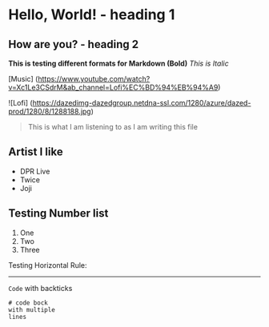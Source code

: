 # Hello, World! - heading 1
## How are you? - heading 2

**This is testing different formats for Markdown (Bold)** 
*This is Italic*

[Music] (https://www.youtube.com/watch?v=Xc1Le3CSdrM&ab_channel=Lofi%EC%BD%94%EB%94%A9)

![Lofi] (https://dazedimg-dazedgroup.netdna-ssl.com/1280/azure/dazed-prod/1280/8/1288188.jpg)

> This is what I am listening to as I am writing this file

## Artist I like
* DPR Live
* Twice
* Joji

## Testing Number list
1. One
2. Two
3. Three

Testing Horizontal Rule:
***
`Code` with backticks

```
# code bock 
with multiple
lines
```


